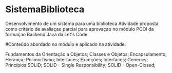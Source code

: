 # SistemaBiblioteca
Desenvolvimento de um sistema para uma biblioteca
Atividade proposta como critério de avaliaçao parcial para aprovaçao no módulo POOI da formaçao Backend Java da Let's Code

#Conteúdo abordado no módulo e aplicado na atividade:

Fundamentos da Orientação a Objetos; Classes e Objetos; Encapsulamento; Herança; Polimorfismo; Interfaces; Exceções; Interfaces; Generics; Princípios SOLID; SOLID - Single Responsibility; SOLID - Open-Closed;
